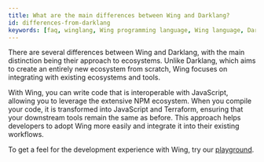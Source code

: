 ```yaml
---
title: What are the main differences between Wing and Darklang?
id: differences-from-darklang
keywords: [faq, winglang, Wing programming language, Wing language, Darklang]
---
```


There are several differences between Wing and Darklang, with the main distinction being their approach to ecosystems. Unlike Darklang, which aims to create an entirely new ecosystem from scratch, Wing focuses on integrating with existing ecosystems and tools. 

With Wing, you can write code that is interoperable with JavaScript, allowing you to leverage the extensive NPM ecosystem. When you compile your code, it is transformed into JavaScript and Terraform, ensuring that your downstream tools remain the same as before. This approach helps developers to adopt Wing more easily and integrate it into their existing workflows.

To get a feel for the development experience with Wing, try our [playground](https://play.winglang.io/).
